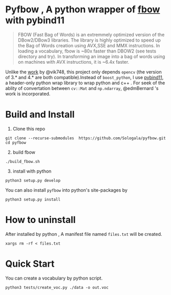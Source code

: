 # Pyfbow , A python wrapper of [fbow](https://github.com/rmsalinas/fbow) with pybind11 

> FBOW (Fast Bag of Words) is an extremmely optimized version of the DBow2/DBow3 libraries. The library is highly optimized to speed up the Bag of Words creation using AVX,SSE and MMX instructions. In loading a vocabulary, fbow is ~80x faster than DBOW2 (see tests directory and try). In transforming an image into a bag of words using on machines with AVX instructions, it is ~6.4x faster.


Unlike the [work](https://github.com/vik748/pyfbow) by @vik748, this project only depends `opencv` (the version of 3.* and 4.* are both compatible).Instead of `boost_python`, I use [pybind11](https://github.com/pybind/pybind11.git), a header-only python wrap library to wrap python and c++ . For seek of the ablity of convertation between `cv::Mat` and `np.ndarray`, @edmBernard 's work is incorporated.  

# Build and Install

1. Clone this repo 
```shell
git clone --recurse-submodules  https://github.com/Sologala/pyfbow.git
cd pyfbow
```
2. build fbow
```shell
./build_fbow.sh
```

3. install with python
```shell
python3 setup.py develop
```
You can also install `pyfbow` into python's site-packages by
```shell
python3 setup.py install
```

# How to uninstall

After installed by python , A manifest file named `files.txt` will be created.
```shell
xargs rm -rf < files.txt
```

# Quick Start 


You can create a vocabulary by python script.
```shell
python3 tests/create_voc.py ./data -o out.voc
```